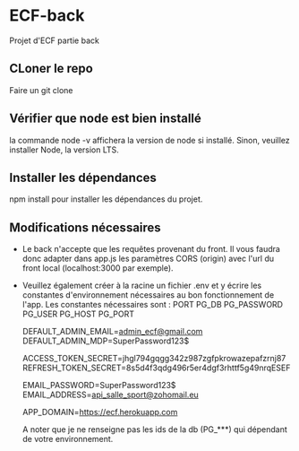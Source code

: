 # ECF-back
Projet d'ECF partie back

## CLoner le repo
Faire un git clone

## Vérifier que node est bien installé
la commande node -v affichera la version de node si installé. Sinon, veuillez installer Node, la version LTS.

## Installer les dépendances
npm install pour installer les dépendances du projet.

## Modifications nécessaires
- Le back n'accepte que les requêtes provenant du front. Il vous faudra donc adapter dans app.js les paramètres CORS (origin) avec l'url du front local (localhost:3000 par exemple).
- Veuillez également créer à la racine un fichier .env et y écrire les constantes d'environnement nécessaires au bon fonctionnement de l'app. Les constantes nécessaires sont :
  PORT
  PG_DB
  PG_PASSWORD
  PG_USER
  PG_HOST
  PG_PORT

  DEFAULT_ADMIN_EMAIL=admin_ecf@gmail.com
  DEFAULT_ADMIN_MDP=SuperPassword123$

  ACCESS_TOKEN_SECRET=jhgl794gqgg342z987zgfpkrowazepafzrnj87
  REFRESH_TOKEN_SECRET=8s5d4f3qdg496r5er4dgf3rhttf5g49nrqESEF

  EMAIL_PASSWORD=SuperPassword123$
  EMAIL_ADDRESS=api_salle_sport@zohomail.eu

  APP_DOMAIN=https://ecf.herokuapp.com
  
  A noter que je ne renseigne pas les ids de la db (PG_***) qui dépendant de votre environnement.
  
 
